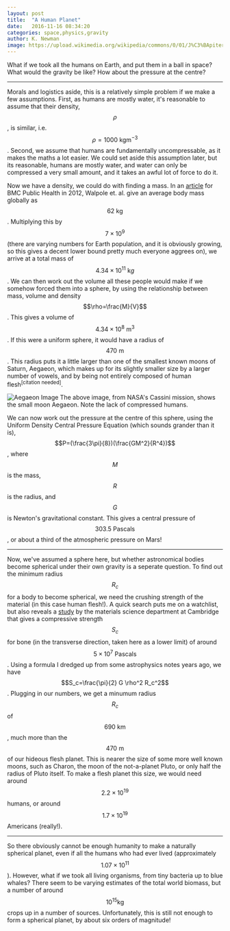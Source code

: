 ```yaml
---
layout: post
title:  "A Human Planet"
date:   2016-11-16 08:34:20
categories: space,physics,gravity
author: K. Newman
image: https://upload.wikimedia.org/wikipedia/commons/0/01/J%C3%BApiter_e_Io.jpg
---
```


What if we took all the humans on Earth, and put them in a ball in space? What would the gravity be like? How about the pressure at the centre?

---

Morals and logistics aside, this is a relatively simple problem if we make a few assumptions. First, as humans are mostly water, it's reasonable to assume that their density, $$\rho$$, is similar, i.e. $$\rho=1000~\mathrm{kgm^{-3}}$$. Second, we assume that humans are fundamentally uncompressable, as it makes the maths a lot easier. We could set aside this assumption later, but its reasonable, humans are mostly water, and water can only be compressed a very small amount, and it takes an awful lot of force to do it.

Now we have a density, we could do with finding a mass. In an [article](http://download.springer.com/static/pdf/469/art%253A10.1186%252F1471-2458-12-439.pdf?originUrl=http%3A%2F%2Fbmcpublichealth.biomedcentral.com%2Farticle%2F10.1186%2F1471-2458-12-439&token2=exp=1479285558~acl=%2Fstatic%2Fpdf%2F469%2Fart%25253A10.1186%25252F1471-2458-12-439.pdf*~hmac=91367edeb913edb72f82b0324539541a1d3fad3c5addc59a7c26768e7e278d34) for BMC Public Health in 2012, Walpole et. al. give an average body mass globally as $$62~\mathrm{kg}$$. Multiplying this by $$7\times 10^9$$ (there are varying numbers for Earth population, and it is obviously growing, so this gives a decent lower bound pretty much everyone aggrees on), we arrive at a total mass of $$4.34\times 10^{11}~\mathrm{k}g$$. We can then work out the volume all these people would make if we somehow forced them into a sphere, by using the relationship between mass, volume and density $$\rho=\frac{M}{V}$$. This gives a volume of $$4.34\times 10^8~\mathrm{m^3}$$. If this were a uniform sphere, it would have a radius of $$470~\mathrm{m}$$. This radius puts it a little larger than one of the smallest known moons of Saturn, Aegaeon, which makes up for its slightly smaller size by a larger number of vowels, and by being not entirely composed of human flesh<sup>[citation needed]</sup>.

![Aegaeon Image](http://photojournal.jpl.nasa.gov/browse/PIA11148.jpg "Aegaeon, from the Cassini Mission")
The above image, from NASA's Cassini mission, shows the small moon Aegaeon. Note the lack of compressed humans.

We can now work out the pressure at the centre of this sphere, using the Uniform Density Central Pressure Equation (which sounds grander than it is), $$P=(\frac{3\pi}{8})(\frac{GM^2}{R^4})$$, where $$M$$ is the mass, $$R$$ is the radius, and $$G$$ is Newton's gravitational constant. This gives a central pressure of $$303.5~\mathrm{Pascals}$$, or about a third of the atmospheric pressure on Mars!

---

Now, we've assumed a sphere here, but whether astronomical bodies become spherical under their own gravity is a seperate question. To find out the minimum radius $$R_c$$ for a body to become spherical, we need the crushing strength of the material (in this case human flesh!). A quick search puts me on a watchlist, but also reveals a [study](http://www.doitpoms.ac.uk/tlplib/bones/bone_mechanical.php) by the materials science department at Cambridge that gives a compressive strength $$S_c$$ for bone (in the transverse direction, taken here as a lower limit) of around $$ 5\times 10^7 ~\mathrm{Pascals}$$. Using a formula I dredged up from some astrophysics notes years ago, we have $$S_c=\frac{\pi}{2} G \rho^2 R_c^2$$. Plugging in our numbers, we get a minumum radius $$R_c$$ of $$690~\mathrm{km}$$, much more than the $$470~\mathrm{m}$$ of our hideous flesh planet. This is nearer the size of some more well known moons, such as Charon, the moon of the not-a-planet Pluto, or only half the radius of Pluto itself. To make a flesh planet this size, we would need around $$2.2\times 10^{19}$$ humans, or around $$1.7\times 10^{19}$$ Americans (really!). 

---

So there obviously cannot be enough humanity to make a naturally spherical planet, even if all the humans who had ever lived (approximately $$1.07\times 10^11$$). However, what if we took all living organisms, from tiny bacteria up to blue whales? There seem to be varying estimates of the total world biomass, but a number of around $$10^15 \mathrm{kg}$$ crops up in a number of sources. Unfortunately, this is still not enough to form a spherical planet, by about six orders of magnitude!
